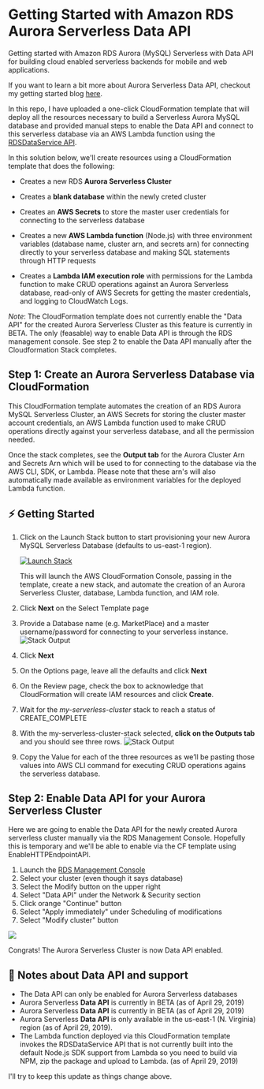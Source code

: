 # Getting Started with Amazon RDS Aurora Serverless Data API
Getting started with Amazon RDS Aurora (MySQL) Serverless with Data API for building cloud enabled serverless backends for mobile and web applications.

If you want to learn a bit more about Aurora Serverless Data API, checkout my getting started blog [here](https://read.acloud.guru/getting-started-with-the-amazon-aurora-serverless-data-api-6b84e466b109). 

In this repo, I have uploaded a one-click CloudFormation template that will deploy all the resources necessary to build a Serverless Aurora MySQL database and provided manual steps to enable the Data API and connect to this serverless database via an AWS Lambda function using the [RDSDataService API](https://docs.aws.amazon.com/AWSJavaScriptSDK/latest/AWS/RDSDataService.html).

In this solution below, we'll create resources using a CloudFormation template that does the following:

* Creates a new RDS **Aurora Serverless Cluster**

* Creates a **blank database** within the newly creted cluster
* Creates an **AWS Secrets** to store the master user credentials for connecting to the serverless database

* Creates a new **AWS Lambda function** (Node.js) with three environment variables (database name, cluster arn, and secrets arn) for connecting directly to your serverless database and making SQL statements through HTTP requests

* Creates a **Lambda IAM execution role** with permissions for the Lambda function to make CRUD operations against an Aurora Serverless database, read-only of AWS Secrets for getting the master credentials, and logging to CloudWatch Logs.

*Note*: The CloudFormation template does not currently enable the "Data API" for the created Aurora Serverless Cluster as this feature is currently in BETA. The only (feasable) way to enable Data API is through the RDS management console. See step 2 to enable the Data API manually after the Cloudformation Stack completes.

## Step 1: Create an Aurora Serverless Database via CloudFormation
This CloudFormation template automates the creation of an RDS Aurora MySQL Serverless Cluster, an AWS Secrets for storing the cluster master account credentials, an AWS Lambda function used to make CRUD operations directly against your serverless database, and all the permission needed.

Once the stack completes, see the **Output tab** for the Aurora Cluster Arn and Secrets Arn which will be used to for connecting to the database via the AWS CLI, SDK, or Lambda. Please note that these arn's will also automatically made available as environment variables for the deployed Lambda function.

## ⚡️ Getting Started

1. Click on the Launch Stack button to start provisioning your new Aurora MySQL Serverless Database (defaults to us-east-1 region).
    
    [![Launch Stack](https://s3-us-west-2.amazonaws.com/mobilequickie/speechtranslator/launch-stack.svg)](https://console.aws.amazon.com/cloudformation/home?region=us-east-1#/stacks/new?stackName=my-serverless-cluster&templateURL=https://s3.amazonaws.com/cloudformation-templates-useast-1/rds-aurora-serverless/rds-aurora-serverless.yml)

    This will launch the AWS CloudFormation Console, passing in the template, create a new stack, and automate the creation of an Aurora Serverless Cluster, database, Lambda function, and IAM role.

2.	Click **Next** on the Select Template page
3.  Provide a Database name (e.g. MarketPlace) and a master username/password for connecting to your serverless instance.
 ![Stack Output](https://s3.amazonaws.com/cloudformation-templates-useast-1/rds-aurora-serverless/stack-parmeters.png "CloudFormation Stack Parameters")
4.	Click **Next**
5.	On the Options page, leave all the defaults and click **Next**
6.	On the Review page, check the box to acknowledge that CloudFormation will create IAM resources and click **Create**.
7.	Wait for the *my-serverless-cluster* stack to reach a status of CREATE_COMPLETE
8.	With the my-serverless-cluster-stack selected, **click on the Outputs tab** and you should see three rows.
 ![Stack Output](https://s3.amazonaws.com/cloudformation-templates-useast-1/rds-aurora-serverless/cf-output.png "CloudFormation Stack Output of Cognito Identity Pool details")
9. Copy the Value for each of the three resources as we’ll be pasting those values into AWS CLI command for executing CRUD operations agains the serverless database.

## Step 2: Enable Data API for your Aurora Serverless Cluster
Here we are going to enable the Data API for the newly created Aurora serverless cluster manually via the RDS Management Console. Hopefully this is temporary and we'll be able to enable via the CF template using EnableHTTPEndpointAPI.

1. Launch the [RDS Management Console](https://console.aws.amazon.com/rds/home?region=us-east-1#databases:)
2. Select your cluster (even though it says database)
3. Select the Modify button on the upper right
4. Select "Data API" under the Network & Security section
5. Click orange "Continue" button
6. Select "Apply immediately" under Scheduling of modifications
7. Select "Modify cluster" button

![](https://s3.amazonaws.com/cloudformation-templates-useast-1/rds-aurora-serverless/enable-data-api-animated.gif)

Congrats! The Aurora Serverless Cluster is now Data API enabled.

## 📝 Notes about Data API and support
* The Data API can only be enabled for Aurora Serverless databases
* Aurora Serverless **Data API** is currently in BETA (as of April 29, 2019)
* Aurora Serverless **Data API** is currently in BETA (as of April 29, 2019)
* Aurora Serverless **Data API** is only available in the us-east-1 (N. Virginia) region (as of April 29, 2019).
* The Lambda function deployed via this CloudFormation template invokes the RDSDataService API that is not currently built into the default Node.js SDK support from Lambda so you need to build via NPM, zip the package and upload to Lambda. (as of April 29, 2019)

I'll try to keep this update as things change above.



